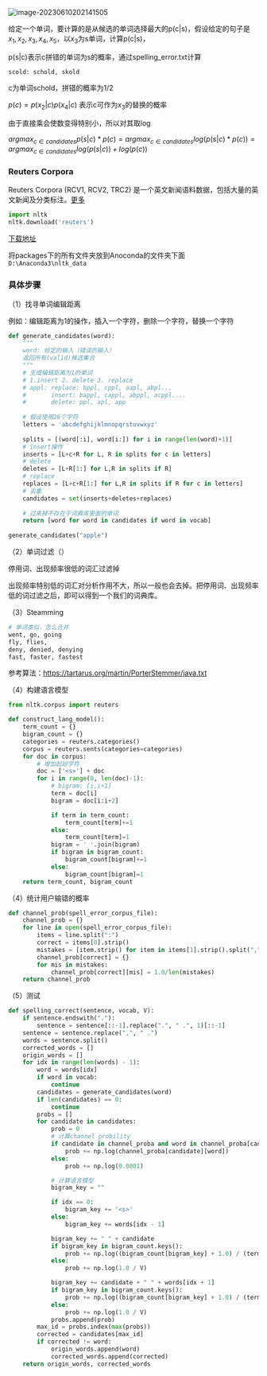 

![image-20230610202141505](https://pggo.oss-cn-beijing.aliyuncs.com/img/image-20230610202141505.png)

给定一个单词，要计算的是从候选的单词选择最大的p(c|s)，假设给定的句子是$x_1, x_2, x_3, x_4, x_5$，以$x_3$为s单词，计算p(c|s)，

p(s|c)表示c拼错的单词为s的概率，通过spelling_error.txt计算

`scold: schold, skold`

c为单词schold，拼错的概率为1/2

$p(c)=p(x_2|c)p(x_4|c)$ 表示c可作为$x_3$的替换的概率

由于直接乘会使数变得特别小，所以对其取log

$argmax_{c \in candidates} p(s|c)*p(c)=argmax_{c \in candidates} log(p(s|c)*p(c)) = argmax_{c \in candidates} log(p(s|c))+ log(p(c))$ 

### Reuters Corpora

Reuters Corpora (RCV1, RCV2, TRC2) 是一个英文新闻语料数据，包括大量的英文新闻及分类标注。[更多](https://languageresources.github.io/2018/06/16/%E5%88%98%E6%99%93_Reuters%20Corpora%20%E8%8B%B1%E6%96%87%E6%96%B0%E9%97%BB%E6%95%B0%E6%8D%AE/)

```python
import nltk
nltk.download('reuters')
```

[下载地址](https://github.com/nltk/nltk_data)

将packages下的所有文件夹放到Anoconda的文件夹下面`D:\Anaconda3\nltk_data`

### 具体步骤

（1）找寻单词编辑距离

例如：编辑距离为1的操作，插入一个字符，删除一个字符，替换一个字符

```python
def generate_candidates(word):
    """
    word: 给定的输入（错误的输入） 
    返回所有(valid)候选集合
    """
    # 生成编辑距离为1的单词
    # 1.insert 2. delete 3. replace
    # appl: replace: bppl, cppl, aapl, abpl... 
    #       insert: bappl, cappl, abppl, acppl....
    #       delete: ppl, apl, app
    
    # 假设使用26个字符
    letters = 'abcdefghijklmnopqrstuvwxyz' 
    
    splits = [(word[:i], word[i:]) for i in range(len(word)+1)]
    # insert操作
    inserts = [L+c+R for L, R in splits for c in letters]
    # delete
    deletes = [L+R[1:] for L,R in splits if R]
    # replace
    replaces = [L+c+R[1:] for L,R in splits if R for c in letters]
    # 去重
    candidates = set(inserts+deletes+replaces)
    
    # 过来掉不存在于词典库里面的单词
    return [word for word in candidates if word in vocab] 
    
generate_candidates("apple")
```

（2）单词过滤（）

停用词、出现频率很低的词汇过滤掉

出现频率特别低的词汇对分析作用不⼤，所以一般也会去掉。把停用词、出现频率低的词过滤之后，即可以得到一个我们的词典库。

（3）Steamming

```sh
# 单词类似，怎么合并
went, go, going
fly, flies, 
deny, denied, denying
fast, faster, fastest
```

参考算法：https://tartarus.org/martin/PorterStemmer/java.txt

（4）构建语言模型

```python
from nltk.corpus import reuters

def construct_lang_model():
    term_count = {}
    bigram_count = {}
    categories = reuters.categories()
	corpus = reuters.sents(categories=categories)
    for doc in corpus:
        # 增加起始字符
        doc = ['<s>'] + doc
        for i in range(0, len(doc)-1):
            # bigram: [i,i+1]
            term = doc[i]
            bigram = doc[i:i+2]

            if term in term_count:
                term_count[term]+=1
            else:
                term_count[term]=1
            bigram = ' '.join(bigram)
            if bigram in bigram_count:
                bigram_count[bigram]+=1
            else:
                bigram_count[bigram]=1
	return term_count, bigram_count
```

（4）统计用户输错的概率

```python
def channel_prob(spell_error_corpus_file):
    channel_prob = {}
    for line in open(spell_error_corpus_file):
        items = line.split(":")
        correct = items[0].strip()
        mistakes = [item.strip() for item in items[1].strip().split(",")]
        channel_prob[correct] = {}
        for mis in mistakes:
            channel_prob[correct][mis] = 1.0/len(mistakes)
    return channel_prob
```

（5）测试

```python
def spelling_correct(sentence, vocab, V):
    if sentence.endswith("."):
        sentence = sentence[::-1].replace(".", " .", 1)[::-1]
    sentence = sentence.replace(",", " .")
    words = sentence.split()
    corrected_words = []
    origin_words = []
    for idx in range(len(words) - 1):
        word = words[idx]
        if word in vocab:
            continue
        candidates = generate_candidates(word)
        if len(candidates) == 0:
            continue
        probs = []
        for candidate in candidates:
            prob = 0
            # 计算channel probility
            if candidate in channel_proba and word in channel_proba[candidate]:
                prob += np.log(channel_proba[candidate][word])
            else:
                prob += np.log(0.0001)

            # 计算语言模型
            bigram_key = ""

            if idx == 0:
                bigram_key += '<s>'
            else:
                bigram_key += words[idx - 1]

            bigram_key += " " + candidate
            if bigram_key in bigram_count.keys():
                prob += np.log((bigram_count[bigram_key] + 1.0) / (term_count[candidate] + V))
            else:
                prob += np.log(1.0 / V)

            bigram_key += candidate + " " + words[idx + 1]
            if bigram_key in bigram_count.keys():
                prob += np.log((bigram_count[bigram_key] + 1.0) / (term_count.get(candidate, 0) + V))
            else:
                prob += np.log(1.0 / V)
            probs.append(prob)
        max_id = probs.index(max(probs))
        corrected = candidates[max_id]
        if corrected != word:
            origin_words.append(word)
            corrected_words.append(corrected)
    return origin_words, corrected_words
```

